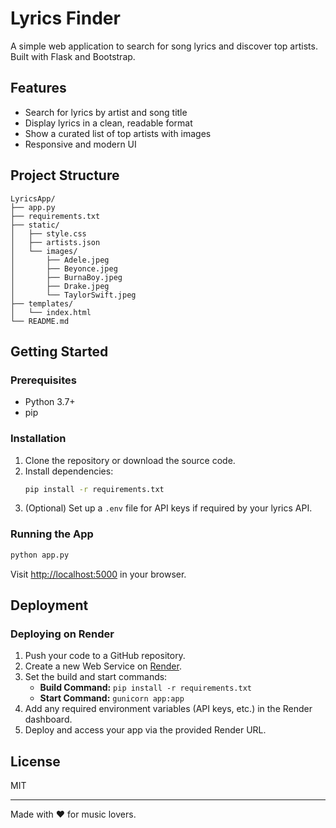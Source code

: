 # Lyrics Finder

A simple web application to search for song lyrics and discover top artists. Built with Flask and Bootstrap.

## Features
- Search for lyrics by artist and song title
- Display lyrics in a clean, readable format
- Show a curated list of top artists with images
- Responsive and modern UI

## Project Structure
```
LyricsApp/
├── app.py
├── requirements.txt
├── static/
│   ├── style.css
│   ├── artists.json
│   └── images/
│       ├── Adele.jpeg
│       ├── Beyonce.jpeg
│       ├── BurnaBoy.jpeg
│       ├── Drake.jpeg
│       └── TaylorSwift.jpeg
├── templates/
│   └── index.html
└── README.md
```

## Getting Started

### Prerequisites
- Python 3.7+
- pip

### Installation
1. Clone the repository or download the source code.
2. Install dependencies:
   ```sh
   pip install -r requirements.txt
   ```
3. (Optional) Set up a `.env` file for API keys if required by your lyrics API.

### Running the App
```sh
python app.py
```
Visit [http://localhost:5000](http://localhost:5000) in your browser.

## Deployment

### Deploying on Render
1. Push your code to a GitHub repository.
2. Create a new Web Service on [Render](https://render.com/).
3. Set the build and start commands:
   - **Build Command:** `pip install -r requirements.txt`
   - **Start Command:** `gunicorn app:app`
4. Add any required environment variables (API keys, etc.) in the Render dashboard.
5. Deploy and access your app via the provided Render URL.

## License
MIT

---
Made with ❤️ for music lovers.

